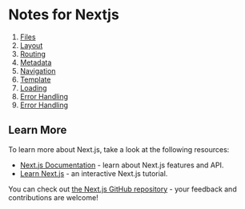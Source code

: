 # Notes for Nextjs

1. [Files](../learnnextjs/Frontend/notes/Files.md)
2. [Layout](../learnnextjs/Frontend/notes/Layout.md)
3. [Routing](../learnnextjs/Frontend/notes/Routing.md)
4. [Metadata](../learnnextjs/Frontend/notes/Metadata.md)
5. [Navigation](../learnnextjs/Frontend/notes/Navigation.md)
6. [Template](../learnnextjs/Frontend/notes/Template.md)
7. [Loading](../learnnextjs/Frontend/notes/Loading.md)
7. [Error Handling](../learnnextjs/Frontend/notes/Error-handling.md)
7. [Error Handling](./Frontend/notes/Error-handling.md)

## Learn More

To learn more about Next.js, take a look at the following resources:

- [Next.js Documentation](https://nextjs.org/docs) - learn about Next.js features and API.
- [Learn Next.js](https://nextjs.org/learn) - an interactive Next.js tutorial.

You can check out [the Next.js GitHub repository](https://github.com/vercel/next.js/) - your feedback and contributions are welcome!

